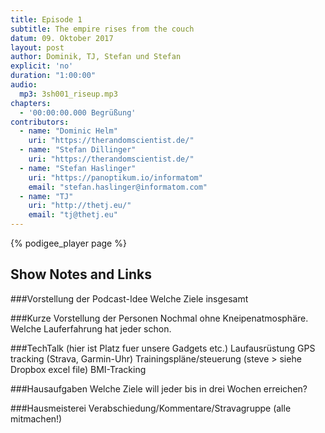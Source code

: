 ```yaml
---
title: Episode 1
subtitle: The empire rises from the couch
datum: 09. Oktober 2017
layout: post
author: Dominik, TJ, Stefan und Stefan
explicit: 'no'
duration: "1:00:00"
audio:
  mp3: 3sh001_riseup.mp3
chapters:
  - '00:00:00.000 Begrüßung'
contributors:
  - name: "Dominic Helm"
    uri: "https://therandomscientist.de/"
  - name: "Stefan Dillinger"
    uri: "https://therandomscientist.de/"
  - name: "Stefan Haslinger"
    uri: "https://panoptikum.io/informatom"
    email: "stefan.haslinger@informatom.com"
  - name: "TJ"
    uri: "http://thetj.eu/"
    email: "tj@thetj.eu"
---
```


{% podigee_player page %}

## Show Notes and Links

###Vorstellung der Podcast-Idee
Welche Ziele insgesamt

###Kurze Vorstellung der Personen
Nochmal ohne Kneipenatmosphäre.
Welche Lauferfahrung hat jeder schon.


###TechTalk 
(hier ist Platz fuer unsere Gadgets etc.)
Laufausrüstung
GPS tracking (Strava, Garmin-Uhr) 
Trainingspläne/steuerung (steve > siehe Dropbox excel file)
BMI-Tracking


###Hausaufgaben
Welche Ziele will jeder bis in drei Wochen erreichen?


###Hausmeisterei
Verabschiedung/Kommentare/Stravagruppe (alle mitmachen!)
